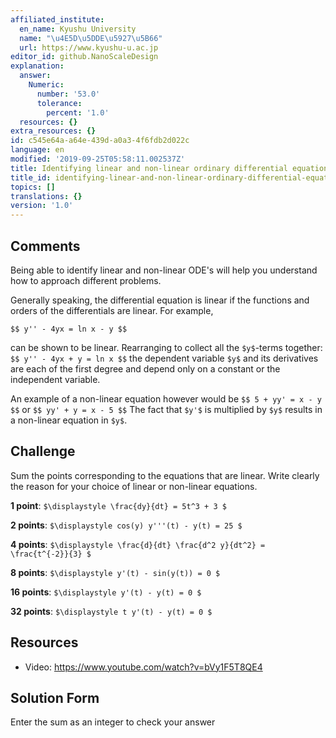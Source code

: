 ```yaml
---
affiliated_institute:
  en_name: Kyushu University
  name: "\u4E5D\u5DDE\u5927\u5B66"
  url: https://www.kyushu-u.ac.jp
editor_id: github.NanoScaleDesign
explanation:
  answer:
    Numeric:
      number: '53.0'
      tolerance:
        percent: '1.0'
  resources: {}
extra_resources: {}
id: c545e64a-a64e-439d-a0a3-4f6fdb2d022c
language: en
modified: '2019-09-25T05:58:11.002537Z'
title: Identifying linear and non-linear ordinary differential equations
title_id: identifying-linear-and-non-linear-ordinary-differential-equations
topics: []
translations: {}
version: '1.0'
---
```


## Comments
Being able to identify linear and non-linear ODE's will help you understand how to approach different problems.

Generally speaking, the differential equation is linear if the functions and orders of the differentials are linear. For example, 

`$$ y'' - 4yx = ln x - y $$`

can be shown to be linear. Rearranging to collect all the `$y$`-terms together:
`$$ y'' - 4yx + y = ln x $$`
the dependent variable `$y$` and its derivatives are each of the first degree and depend only on a constant or the independent variable.

An example of a non-linear equation however would be
`$$ 5 + yy' = x - y $$`
or
`$$ yy' + y = x - 5 $$`
The fact that `$y'$` is multiplied by `$y$` results in a non-linear equation in `$y$`.




## Challenge
Sum the points corresponding to the equations that are linear. Write clearly the reason for your choice of linear or non-linear equations.

**1 point**: `$\displaystyle \frac{dy}{dt} = 5t^3 + 3 $`

**2 points**: `$\displaystyle cos(y) y'''(t) - y(t) = 25 $`

**4 points**: `$\displaystyle \frac{d}{dt} \frac{d^2 y}{dt^2} = \frac{t^{-2}}{3} $`

**8 points**: `$\displaystyle y'(t) - sin(y(t)) = 0 $`

**16 points**: `$\displaystyle y'(t) - y(t) = 0 $`

**32 points**: `$\displaystyle t y'(t) - y(t) = 0 $`




## Resources
- Video: https://www.youtube.com/watch?v=bVy1F5T8QE4


## Solution Form
Enter the sum as an integer to check your answer



